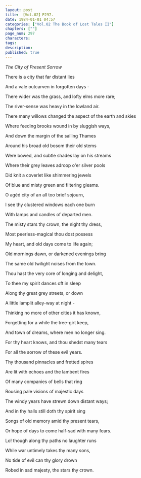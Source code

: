 ```yaml
---
layout: post
title: 【Vol.02】P297.
date: 1984-01-01 04:57
categories: ["Vol.02 The Book of Lost Tales II"]
chapters: [""]
page_num: 297
characters: 
tags: 
description: 
published: true
---
```


<p style="text-indent: 0;">
<I>The City of Present Sorrow</I>
</p>

There is a city that far distant lies

And a vale outcarven in forgotten days -

There wider was the grass, and lofty elms more rare;

The river-sense was heavy in the lowland air.

There many willows changed the aspect of the earth and skies

Where feeding brooks wound in by sluggish ways,

And down the margin of the sailing Thames

Around his broad old bosom their old stems

Were bowed, and subtle shades lay on his streams

Where their grey leaves adroop o'er silver pools

Did knit a coverlet like shimmering jewels

Of blue and misty green and filtering gleams.

O agéd city of an all too brief sojourn,

I see thy clustered windows each one burn

With lamps and candles of departed men.

The misty stars thy crown, the night thy dress,

Most peerless-magical thou dost possess

My heart, and old days come to life again;

Old mornings dawn, or darkened evenings bring

The same old twilight noises from the town.

Thou hast the very core of longing and delight,

To thee my spirit dances oft in sleep

Along thy great grey streets, or down

A little lamplit alley-way at night -

Thinking no more of other cities it has known,

Forgetting for a while the tree-girt keep,

And town of dreams, where men no longer sing.

For thy heart knows, and thou shedst many tears

For all the sorrow of these evil years.

Thy thousand pinnacles and fretted spires

Are lit with echoes and the lambent fires

Of many companies of bells that ring

Rousing pale visions of majestic days

The windy years have strewn down distant ways;

And in thy halls still doth thy spirit sing

Songs of old memory amid thy present tears,

Or hope of days to come half-sad with many fears.

Lo! though along thy paths no laughter runs

While war untimely takes thy many sons,

No tide of evil can thy glory drown

Robed in sad majesty, the stars thy crown.

